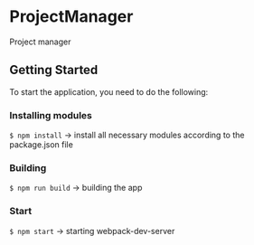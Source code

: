 # ProjectManager

Project manager

## Getting Started

To start the application, you need to do the following:

### Installing modules

``` $ npm install ```   -> install all necessary modules according to the package.json file

### Building

``` $ npm run build ``` -> building the app

### Start

``` $ npm start ```     -> starting webpack-dev-server